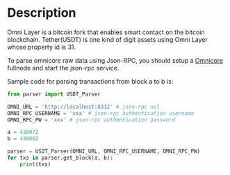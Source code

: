 # Description
Omni Layer is a bitcoin fork that enables smart contact on the bitcoin blockchain. Tether(USDT) is one kind of digit assets using Omni Layer whose property id is 31.

To parse omnicore raw data using Json-RPC, you should setup a [Omnicore](https://github.com/OmniLayer/omnicore) fullnode and start the json-rpc service.

Sample code for parsing transactions from block a to b is:

```python
from parser import USDT_Parser

OMNI_URL = 'http://localhost:8332' # json-rpc usl
OMNI_RPC_USERNAME = 'xxx' # json-rpc authentication username
OMNI_RPC_PW = 'xxx' # json-rpc authentication password

a = 438072
b = 438082

parser = USDT_Parser(OMNI_URL, OMNI_RPC_USERNAME, OMNI_RPC_PW)
for txs in parser.get_block(a, b):
    print(txs)
```
